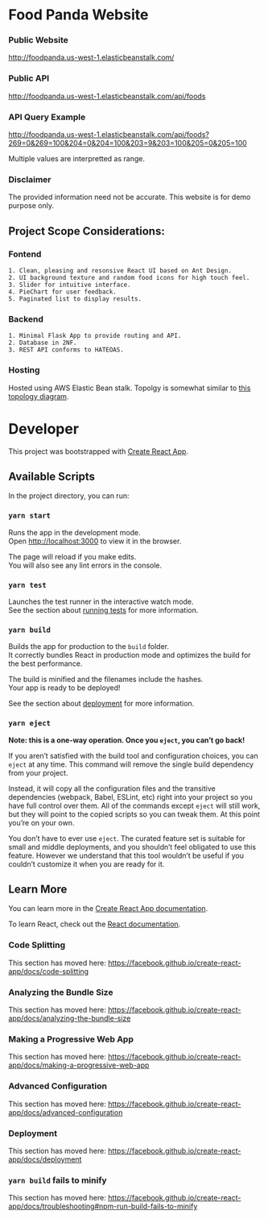 # Food Panda Website

### Public Website

http://foodpanda.us-west-1.elasticbeanstalk.com/

### Public API

http://foodpanda.us-west-1.elasticbeanstalk.com/api/foods

### API Query Example

http://foodpanda.us-west-1.elasticbeanstalk.com/api/foods?269=0&269=100&204=0&204=100&203=9&203=100&205=0&205=100

Multiple values are interpretted as range.

### Disclaimer

The provided information need not be accurate. This website is for demo purpose only.


## Project Scope Considerations:

### Fontend
    1. Clean, pleasing and resonsive React UI based on Ant Design.
    2. UI background texture and random food icons for high touch feel.
    3. Slider for intuitive interface.
    4. PieChart for user feedback.
    5. Paginated list to display results.

### Backend
    1. Minimal Flask App to provide routing and API.
    2. Database in 2NF.
    3. REST API conforms to HATEOAS.

### Hosting

Hosted using AWS Elastic Bean stalk. Topolgy is somewhat similar to [this topology diagram](https://www.google.com/search?q=elastic+bean+webserver&sxsrf=ALeKk03IeedpR8CSJUZskndj7Te_pddAKg:1598063133577&source=lnms&tbm=isch&sa=X&ved=2ahUKEwiy456L4a3rAhWrGTQIHRoGAxEQ_AUoAnoECA4QBA&biw=2327&bih=1236#imgrc=5p18qBHsLu6kNM).




# Developer 

This project was bootstrapped with [Create React App](https://github.com/facebook/create-react-app).

## Available Scripts

In the project directory, you can run:

### `yarn start`

Runs the app in the development mode.<br />
Open [http://localhost:3000](http://localhost:3000) to view it in the browser.

The page will reload if you make edits.<br />
You will also see any lint errors in the console.

### `yarn test`

Launches the test runner in the interactive watch mode.<br />
See the section about [running tests](https://facebook.github.io/create-react-app/docs/running-tests) for more information.

### `yarn build`

Builds the app for production to the `build` folder.<br />
It correctly bundles React in production mode and optimizes the build for the best performance.

The build is minified and the filenames include the hashes.<br />
Your app is ready to be deployed!

See the section about [deployment](https://facebook.github.io/create-react-app/docs/deployment) for more information.

### `yarn eject`

**Note: this is a one-way operation. Once you `eject`, you can’t go back!**

If you aren’t satisfied with the build tool and configuration choices, you can `eject` at any time. This command will remove the single build dependency from your project.

Instead, it will copy all the configuration files and the transitive dependencies (webpack, Babel, ESLint, etc) right into your project so you have full control over them. All of the commands except `eject` will still work, but they will point to the copied scripts so you can tweak them. At this point you’re on your own.

You don’t have to ever use `eject`. The curated feature set is suitable for small and middle deployments, and you shouldn’t feel obligated to use this feature. However we understand that this tool wouldn’t be useful if you couldn’t customize it when you are ready for it.

## Learn More

You can learn more in the [Create React App documentation](https://facebook.github.io/create-react-app/docs/getting-started).

To learn React, check out the [React documentation](https://reactjs.org/).

### Code Splitting

This section has moved here: https://facebook.github.io/create-react-app/docs/code-splitting

### Analyzing the Bundle Size

This section has moved here: https://facebook.github.io/create-react-app/docs/analyzing-the-bundle-size

### Making a Progressive Web App

This section has moved here: https://facebook.github.io/create-react-app/docs/making-a-progressive-web-app

### Advanced Configuration

This section has moved here: https://facebook.github.io/create-react-app/docs/advanced-configuration

### Deployment

This section has moved here: https://facebook.github.io/create-react-app/docs/deployment

### `yarn build` fails to minify

This section has moved here: https://facebook.github.io/create-react-app/docs/troubleshooting#npm-run-build-fails-to-minify
